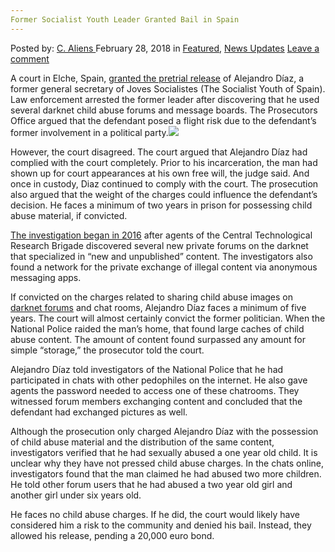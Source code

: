 ```yaml
---
Former Socialist Youth Leader Granted Bail in Spain
---
```

<article class="post-listing post-24894 post type-post status-publish format-standard has-post-thumbnail hentry category-deepdot-news category-news-updates tag-bail tag-granted tag-leader tag-socialist tag-spain tag-youth">
<div class="post-inner">
<p class="post-meta">
<span>Posted by: <a href="https://www.deepdotweb.com/author/caliens/" title="">C. Aliens </a></span>
<span>February 28, 2018</span>
<span>in <a href="https://www.deepdotweb.com/category/deepdot-news/" rel="category tag">Featured</a>, <a href="https://www.deepdotweb.com/category/news-updates/" rel="category tag">News Updates</a></span>
<span><a href="https://www.deepdotweb.com/2018/02/28/former-socialist-youth-leader-granted-bail-spain/#respond">Leave a comment</a></span>
</p>
<div class="clear"></div>
<div class="entry">
<p>A court in Elche, Spain, <a href="http://www.diarioinformacion.com/elche/2018/02/06/juez-ratifica-libertad-exlider-joves/1985800.html">granted the pretrial release</a> of Alejandro Díaz, a former general secretary of Joves Socialistes (The Socialist Youth of Spain). Law enforcement arrested the former leader after discovering that he used several darknet child abuse forums and message boards. The Prosecutors Office argued that the defendant posed a flight risk due to the defendant&#8217;s former involvement in a political party.<img class="wp-image-24899 aligncenter" src="https://www.deepdotweb.com/wp-content/uploads/2018/02/word-image-37.jpeg" srcset="https://www.deepdotweb.com/wp-content/uploads/2018/02/word-image-37.jpeg 660w, https://www.deepdotweb.com/wp-content/uploads/2018/02/word-image-37-300x150.jpeg 300w" sizes="(max-width: 660px) 100vw, 660px" /></p>
<p>However, the court disagreed. The court argued that Alejandro Díaz had complied with the court completely. Prior to his incarceration, the man had shown up for court appearances at his own free will, the judge said. And once in custody, Diaz continued to comply with the court. The prosecution also argued that the weight of the charges could influence the defendant’s decision. He faces a minimum of two years in prison for possessing child abuse material, if convicted.</p>
<p><a href="https://www.deepdotweb.com/2017/06/30/socialist-youth-leader-arrested-child-pornography/">The investigation began in 2016</a> after agents of the Central Technological Research Brigade discovered several new private forums on the darknet that specialized in &#8220;new and unpublished” content. The investigators also found a network for the private exchange of illegal content via anonymous messaging apps.</p>
<p>If convicted on the charges related to sharing child abuse images on <a href="https://www.deepdotweb.com/marketplace-directory/categories/discussion-forums/">darknet forums</a> and chat rooms, Alejandro Díaz faces a minimum of five years. The court will almost certainly convict the former politician. When the National Police raided the man&#8217;s home, that found large caches of child abuse content. The amount of content found surpassed any amount for simple “storage,” the prosecutor told the court.</p>
<p>Alejandro Díaz told investigators of the National Police that he had participated in chats with other pedophiles on the internet. He also gave agents the password needed to access one of these chatrooms. They witnessed forum members exchanging content and concluded that the defendant had exchanged pictures as well.</p>
<p>Although the prosecution only charged Alejandro Díaz with the possession of child abuse material and the distribution of the same content, investigators verified that he had sexually abused a one year old child. It is unclear why they have not pressed child abuse charges. In the chats online, investigators found that the man claimed he had abused two more children. He told other forum users that he had abused a two year old girl and another girl under six years old.</p>
<p>He faces no child abuse charges. If he did, the court would likely have considered him a risk to the community and denied his bail. Instead, they allowed his release, pending a 20,000 euro bond.</p>
</div>
<span style="display:none"><a href="https://www.deepdotweb.com/tag/bail/" rel="tag">bail</a> <a href="https://www.deepdotweb.com/tag/granted/" rel="tag">granted</a> <a href="https://www.deepdotweb.com/tag/leader/" rel="tag">leader</a> <a href="https://www.deepdotweb.com/tag/socialist/" rel="tag">socialist</a> <a href="https://www.deepdotweb.com/tag/spain/" rel="tag">spain</a> <a href="https://www.deepdotweb.com/tag/youth/" rel="tag">youth</a></span> <span style="display:none" class="updated">2018-02-28</span>
<div style="display:none" class="vcard author" itemprop="author" itemscope itemtype="http://schema.org/Person"><strong class="fn" itemprop="name"><a href="https://www.deepdotweb.com/author/caliens/" title="Posts by C. Aliens" rel="author">C. Aliens</a></strong></div>
</div>
</article>

